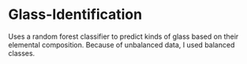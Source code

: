 # Glass-Identification
Uses a random forest classifier to predict kinds of glass based on their elemental composition. Because of unbalanced data, I used balanced classes.
